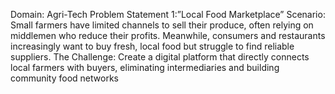 Domain:
 Agri-Tech
 Problem Statement 1:”Local Food Marketplace”
 Scenario: Small farmers have limited channels to sell their produce, often relying on middlemen
 who reduce their profits. Meanwhile, consumers and restaurants increasingly want to buy fresh,
 local food but struggle to find reliable suppliers. The Challenge: Create a digital platform that
 directly connects local farmers with buyers, eliminating intermediaries and building community
 food networks
